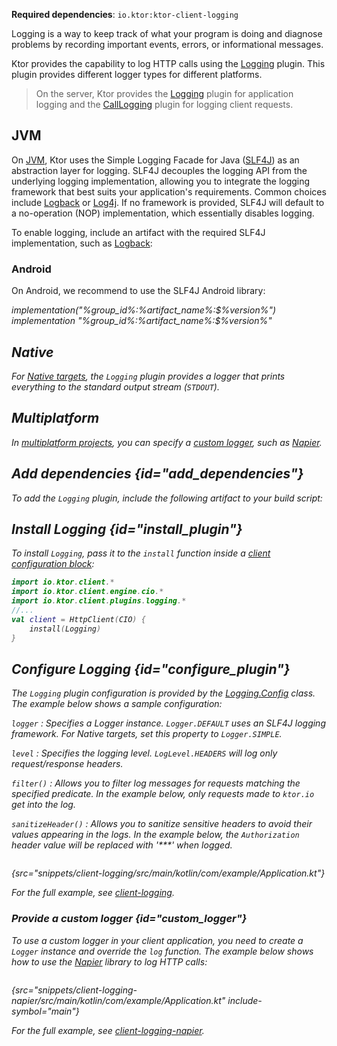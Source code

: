 [//]: # (title: Logging in Ktor Client)

<show-structure for="chapter" depth="2"/>
<primary-label ref="client-plugin"/>

<tldr>
<p>
<b>Required dependencies</b>: <code>io.ktor:ktor-client-logging</code>
</p>
<var name="example_name" value="client-logging"/>
<include from="lib.topic" element-id="download_example"/>
</tldr>

Logging is a way to keep track of what your program is doing and diagnose problems by recording important events,
errors, or informational messages.

Ktor provides the capability to log HTTP calls using
the [Logging](https://api.ktor.io/ktor-client-logging/io.ktor.client.plugins.logging/-logging)
plugin.
This plugin provides different logger types for different platforms.

> On the server, Ktor provides the [Logging](server-logging.md) plugin for application logging and
> the [CallLogging](server-call-logging.md) plugin for logging client requests.

## JVM

<snippet id="jvm-logging">
  <p>
    On <a href="client-engines.md" anchor="jvm">JVM</a>, Ktor uses the Simple Logging Facade for Java
    (<a href="http://www.slf4j.org/">SLF4J</a>) as an
    abstraction layer for logging. SLF4J decouples the logging API from the underlying logging implementation, 
    allowing you to integrate the logging framework that best suits your application's requirements.
    Common choices include <a href="https://logback.qos.ch/">Logback</a> or 
    <a href="https://logging.apache.org/log4j">Log4j</a>. If no framework is provided, SLF4J will default to a 
    no-operation (NOP) implementation, which essentially disables
    logging.
  </p>

  <p>
    To enable logging, include an artifact with the required SLF4J implementation, such
    as <a href="https://logback.qos.ch/">Logback</a>:
  </p>
  <var name="group_id" value="ch.qos.logback"/>
  <var name="artifact_name" value="logback-classic"/>
  <var name="version" value="logback_version"/>
  <include from="lib.topic" element-id="add_artifact"/>
</snippet>

### Android

<p>
    On Android, we recommend to use the SLF4J Android library:
</p>
 <var name="group_id" value="org.slf4j"/>
  <var name="artifact_name" value="slf4j-android"/>
  <var name="version" value="slf4j_version"/>
<tabs group="languages">
    <tab title="Gradle (Kotlin)" group-key="kotlin">
        <code-block lang="Kotlin">
            implementation("%group_id%:%artifact_name%:$%version%")
        </code-block>
    </tab>
    <tab title="Gradle (Groovy)" group-key="groovy">
        <code-block lang="Groovy">
            implementation "%group_id%:%artifact_name%:$%version%"
        </code-block>
    </tab>
</tabs>

## Native

For [Native targets](client-engines.md#native), the `Logging` plugin provides a logger that prints everything
to the standard output stream (`STDOUT`).

## Multiplatform

In [multiplatform projects](client-create-multiplatform-application.md), you can specify
a [custom logger](#custom_logger), such as [Napier](https://github.com/AAkira/Napier).

## Add dependencies {id="add_dependencies"}

To add the `Logging` plugin, include the following artifact to your build script:

  <var name="artifact_name" value="ktor-client-logging"/>
  <include from="lib.topic" element-id="add_ktor_artifact"/>
  <include from="lib.topic" element-id="add_ktor_client_artifact_tip"/>

## Install Logging {id="install_plugin"}

To install `Logging`, pass it to the `install` function inside
a [client configuration block](client-create-and-configure.md#configure-client):

```kotlin
import io.ktor.client.*
import io.ktor.client.engine.cio.*
import io.ktor.client.plugins.logging.*
//...
val client = HttpClient(CIO) {
    install(Logging)
}
```

## Configure Logging {id="configure_plugin"}

The `Logging` plugin configuration is provided by
the [Logging.Config](https://api.ktor.io/ktor-client-logging/io.ktor.client.plugins.logging/-logging-config)
class. The example below shows a sample configuration:

`logger`
: Specifies a Logger instance. `Logger.DEFAULT` uses an SLF4J logging framework. For Native targets, set this
property to `Logger.SIMPLE`.

`level`
: Specifies the logging level. `LogLevel.HEADERS` will log only request/response headers.

`filter()`
: Allows you to filter log messages for requests matching the specified predicate. In the example
below, only requests made to `ktor.io` get into the log.

`sanitizeHeader()`
: Allows you to sanitize sensitive headers to avoid their values appearing in the logs. In
the example below, the `Authorization` header value will be replaced with '***' when logged.

```kotlin
```

{src="snippets/client-logging/src/main/kotlin/com/example/Application.kt"}

For the full example,
see [client-logging](https://github.com/ktorio/ktor-documentation/tree/%ktor_version%/codeSnippets/snippets/client-logging).

### Provide a custom logger {id="custom_logger"}

To use a custom logger in your client application, you need to create a `Logger` instance and override the `log`
function.
The example below shows how to use the [Napier](https://github.com/AAkira/Napier) library to log HTTP calls:

```kotlin
```

{src="snippets/client-logging-napier/src/main/kotlin/com/example/Application.kt" include-symbol="main"}

For the full example,
see [client-logging-napier](https://github.com/ktorio/ktor-documentation/tree/%ktor_version%/codeSnippets/snippets/client-logging-napier).
